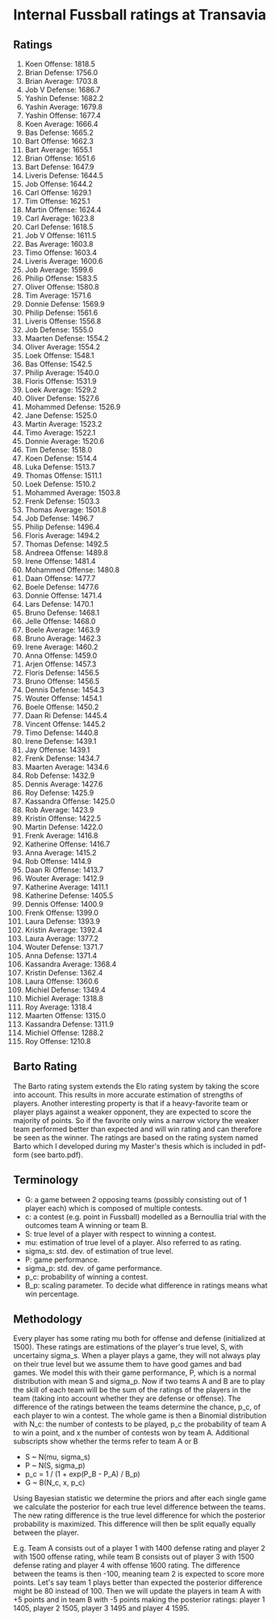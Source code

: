 # Internal Fussball ratings at Transavia
## Ratings
1. Koen Offense: 1818.5 
2. Brian Defense: 1756.0 
3. Brian Average: 1703.8 
4. Job V Defense: 1686.7 
5. Yashin Defense: 1682.2 
6. Yashin Average: 1679.8 
7. Yashin Offense: 1677.4 
8. Koen Average: 1666.4 
9. Bas Defense: 1665.2 
10. Bart Offense: 1662.3 
11. Bart Average: 1655.1 
12. Brian Offense: 1651.6 
13. Bart Defense: 1647.9 
14. Liveris Defense: 1644.5 
15. Job Offense: 1644.2 
16. Carl Offense: 1629.1 
17. Tim Offense: 1625.1 
18. Martin Offense: 1624.4 
19. Carl Average: 1623.8 
20. Carl Defense: 1618.5 
21. Job V Offense: 1611.5 
22. Bas Average: 1603.8 
23. Timo Offense: 1603.4 
24. Liveris Average: 1600.6 
25. Job Average: 1599.6 
26. Philip Offense: 1583.5 
27. Oliver Offense: 1580.8 
28. Tim Average: 1571.6 
29. Donnie Defense: 1569.9 
30. Philip  Defense: 1561.6 
31. Liveris Offense: 1556.8 
32. Job Defense: 1555.0 
33. Maarten Defense: 1554.2 
34. Oliver Average: 1554.2 
35. Loek Offense: 1548.1 
36. Bas Offense: 1542.5 
37. Philip Average: 1540.0 
38. Floris Offense: 1531.9 
39. Loek Average: 1529.2 
40. Oliver Defense: 1527.6 
41. Mohammed Defense: 1526.9 
42. Jane Defense: 1525.0 
43. Martin Average: 1523.2 
44. Timo Average: 1522.1 
45. Donnie Average: 1520.6 
46. Tim Defense: 1518.0 
47. Koen Defense: 1514.4 
48. Luka Defense: 1513.7 
49. Thomas Offense: 1511.1 
50. Loek Defense: 1510.2 
51. Mohammed Average: 1503.8 
52. Frenk  Defense: 1503.3 
53. Thomas Average: 1501.8 
54. Job  Defense: 1496.7 
55. Philip Defense: 1496.4 
56. Floris Average: 1494.2 
57. Thomas Defense: 1492.5 
58. Andreea Offense: 1489.8 
59. Irene Offense: 1481.4 
60. Mohammed Offense: 1480.8 
61. Daan Offense: 1477.7 
62. Boele Defense: 1477.6 
63. Donnie Offense: 1471.4 
64. Lars Defense: 1470.1 
65. Bruno Defense: 1468.1 
66. Jelle Offense: 1468.0 
67. Boele Average: 1463.9 
68. Bruno Average: 1462.3 
69. Irene Average: 1460.2 
70. Anna Offense: 1459.0 
71. Arjen Offense: 1457.3 
72. Floris Defense: 1456.5 
73. Bruno Offense: 1456.5 
74. Dennis Defense: 1454.3 
75. Wouter Offense: 1454.1 
76. Boele Offense: 1450.2 
77. Daan Ri Defense: 1445.4 
78. Vincent Offense: 1445.2 
79. Timo Defense: 1440.8 
80. Irene Defense: 1439.1 
81. Jay Offense: 1439.1 
82. Frenk Defense: 1434.7 
83. Maarten Average: 1434.6 
84. Rob Defense: 1432.9 
85. Dennis Average: 1427.6 
86. Roy Defense: 1425.9 
87. Kassandra Offense: 1425.0 
88. Rob Average: 1423.9 
89. Kristin Offense: 1422.5 
90. Martin Defense: 1422.0 
91. Frenk Average: 1416.8 
92. Katherine Offense: 1416.7 
93. Anna Average: 1415.2 
94. Rob Offense: 1414.9 
95. Daan Ri Offense: 1413.7 
96. Wouter Average: 1412.9 
97. Katherine Average: 1411.1 
98. Katherine Defense: 1405.5 
99. Dennis Offense: 1400.9 
100. Frenk Offense: 1399.0 
101. Laura Defense: 1393.9 
102. Kristin Average: 1392.4 
103. Laura Average: 1377.2 
104. Wouter Defense: 1371.7 
105. Anna Defense: 1371.4 
106. Kassandra Average: 1368.4 
107. Kristin Defense: 1362.4 
108. Laura Offense: 1360.6 
109. Michiel Defense: 1349.4 
110. Michiel Average: 1318.8 
111. Roy Average: 1318.4 
112. Maarten Offense: 1315.0 
113. Kassandra Defense: 1311.9 
114. Michiel Offense: 1288.2 
115. Roy Offense: 1210.8 

## Barto Rating
The Barto rating system extends the Elo rating system by taking the score into account. This results in more accurate estimation of strengths of players. Another interesting property is that if a heavy-favorite team or player plays against a weaker opponent, they are expected to score the majority of points. So if the favorite only wins a narrow victory the weaker team performed better than expected and will win rating and can therefore be seen as the winner. The ratings are based on the rating system named Barto which I developed during my Master's thesis which is included in pdf-form (see barto.pdf).
## Terminology
- G: a game between 2 opposing teams (possibly consisting out of 1 player each) which is composed of multiple contests.
- c: a contest (e.g. point in Fussball) modelled as a Bernoullia trial with the outcomes team A winning or team B.
- S: true level of a player with respect to winning a contest.
- mu: estimation of true level of a player. Also referred to as rating.
- sigma_s: std. dev. of estimation of true level.
- P: game performance.
- sigma_p: std. dev. of game performance.
- p_c: probability of winning a contest.
- B_p: scaling parameter. To decide what difference in ratings means what win percentage.
## Methodology
Every player has some rating mu both for offense and defense (initialized at 1500). These ratings are estimations of the player's true level, S, with uncertainy sigma_s. When a player plays a game, they will not always play on their true level but we assume them to have good games and bad games. We model this with their game performance, P, which is a normal distribution with mean S and sigma_p. Now if two teams A and B are to play the skill of each team will be the sum of the ratings of the players in the team (taking into account whether they are defense or offense). The difference of the ratings between the teams determine the chance, p_c, of each player to win a contest. The whole game is then a Binomial distribution with N_c: the number of contests to be played, p_c the probability of team A to win a point, and x the number of contests won by team A. Additional subscripts show whether the terms refer to team A or B
- S ~ N(mu, sigma_s)
- P ~ N(S, sigma_p)
- p_c = 1 / (1 + exp(P_B - P_A) / B_p)
- G ~ B(N_c, x, p_c)

Using Bayesian statistic we determine the priors and after each single game we calculate the posterior for each true level difference between the teams. The new rating difference is the true level difference for which the posterior probability is maximized. This difference will then be split equally equally between the player. 

E.g. Team A consists out of a player 1 with 1400 defense rating and player 2 with 1500 offense rating, while team B consists out of player 3 with 1500 defense rating and player 4 with offense 1600 rating. The difference between the teams is then -100, meaning team 2 is expected to score more points. Let's say team 1 plays better than expected the posterior difference might be 80 instead of 100. Then we will update the players in team A with +5 points and in team B with -5 points making the posterior ratings: player 1 1405, player 2 1505, player 3 1495 and player 4 1595.